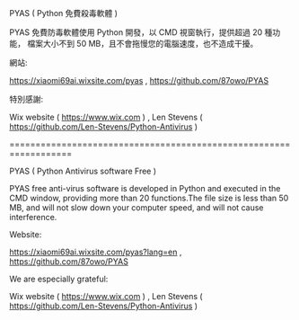 PYAS ( Python 免費殺毒軟體 )

PYAS 免費防毒軟體使用 Python 開發，以 CMD 視窗執行，提供超過 20 種功能，
檔案大小不到 50 MB，且不會拖慢您的電腦速度，也不造成干擾。

網站:

https://xiaomi69ai.wixsite.com/pyas , 
https://github.com/87owo/PYAS

特別感謝: 

Wix website ( https://www.wix.com ) , 
Len Stevens ( https://github.com/Len-Stevens/Python-Antivirus )

==================================================================

PYAS ( Python Antivirus software Free )

PYAS free anti-virus software is developed in Python and executed 
in the CMD window, providing more than 20 functions.The file size 
is less than 50 MB, and will not slow down your computer speed, 
and will not cause interference.

Website:

https://xiaomi69ai.wixsite.com/pyas?lang=en , 
https://github.com/87owo/PYAS

We are especially grateful:

Wix website ( https://www.wix.com ) , 
Len Stevens ( https://github.com/Len-Stevens/Python-Antivirus )

